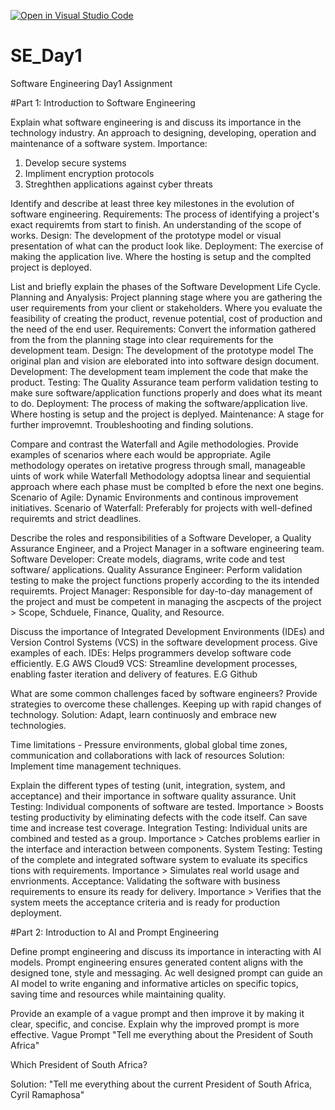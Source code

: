 [![Open in Visual Studio Code](https://classroom.github.com/assets/open-in-vscode-2e0aaae1b6195c2367325f4f02e2d04e9abb55f0b24a779b69b11b9e10269abc.svg)](https://classroom.github.com/online_ide?assignment_repo_id=18412697&assignment_repo_type=AssignmentRepo)
# SE_Day1
Software Engineering Day1 Assignment

#Part 1: Introduction to Software Engineering

Explain what software engineering is and discuss its importance in the technology industry.
An approach to designing, developing, operation and maintenance of a software system. 
Importance:
1. Develop secure systems
2. Impliment encryption protocols
3. Streghthen applications against cyber threats


Identify and describe at least three key milestones in the evolution of software engineering.
Requirements: The process of identifying a project's exact requiremts from start to finish. An understanding of the scope of works. 
Design: The development of the prototype model or visual presentation of what can the product look like. 
Deployment: The exercise of making the application live. Where the hosting is setup and the complted project is deployed. 


List and briefly explain the phases of the Software Development Life Cycle.
Planning and Anyalysis: Project planning stage where you are gathering the user requirements from your client or stakeholders. Where you evaluate the feasibility of creating the product, revenue potential, cost of production and the need of the end user. 
Requirements: Convert the information gathered from the from the planning stage into clear requirements for the development team. 
Design: The development of the prototype model The original plan and vision are eleborated into into software design document. 
Development: The development team implement the code that make the product. 
Testing: The Quality Assurance team perform validation testing to make sure software/application functions properly and does what its meant to do. 
Deployment: The process of making the software/application live. Where hosting is setup and the project is deplyed. 
Maintenance: A stage for further improvemnt. Troubleshooting and finding solutions. 


Compare and contrast the Waterfall and Agile methodologies. Provide examples of scenarios where each would be appropriate.
Agile methodology operates on iretative progress through small, manageable uints of work while Waterfall Methodology adoptsa linear and sequiential approach  where each phase must be complted b efore the next one begins. 
Scenario of Agile: Dynamic Environments and continous improvement initiatives. 
Scenario of Waterfall: Preferably for projects with well-defined requiremts and strict deadlines.


Describe the roles and responsibilities of a Software Developer, a Quality Assurance Engineer, and a Project Manager in a software engineering team.
Software Developer: Create models, diagrams, write code and test software/ applications.
Quality Assurance Engineer: Perform validation testing to make the project functions properly according to the its intended requiremts. 
Project Manager: Responsible for day-to-day management of the project and must be competent in managing the ascpects of the project > Scope, Schduele, Finance, Quality, and Resource.  


Discuss the importance of Integrated Development Environments (IDEs) and Version Control Systems (VCS) in the software development process. Give examples of each.
IDEs: Helps programmers develop software code efficiently. E.G AWS Cloud9
VCS: Streamline development processes, enabling faster iteration and delivery of features. E.G Github 


What are some common challenges faced by software engineers? Provide strategies to overcome these challenges.
Keeping up with rapid changes of technology. 
Solution: Adapt, learn continuosly and embrace new technologies. 

Time limitations - Pressure environments, global global time zones, communication and collaborations with lack of resources
Solution: Implement time management techniques. 


Explain the different types of testing (unit, integration, system, and acceptance) and their importance in software quality assurance.
Unit Testing: Individual components of software are tested. 
Importance > Boosts testing productivity by eliminating defects with the code itself. Can save time and increase test coverage. 
Integration Testing: Individual units are combined and tested as a group. 
Importance > Catches problems earlier in the interface and interaction between components. 
System Testing: Testing of the complete and integrated software system to evaluate its specifics tions with requirements.
Importance > Simulates real world usage and envrionments. 
Acceptance: Validating the software with business requirements to ensure its ready for delivery. 
Importance > Verifies that the system meets the acceptance criteria and is ready for production deployment. 

#Part 2: Introduction to AI and Prompt Engineering


Define prompt engineering and discuss its importance in interacting with AI models.
Prompt engineering ensures generated content aligns with the designed tone, style and messaging. Ac well designed prompt can guide an AI model to write enganing and informative articles on specific topics, saving time and resources while maintaining quality. 


Provide an example of a vague prompt and then improve it by making it clear, specific, and concise. Explain why the improved prompt is more effective.
Vague Prompt
"Tell me everything about the President of South Africa"

Which President of South Africa?

Solution: "Tell me everything about the current President of South Africa, Cyril Ramaphosa" 

